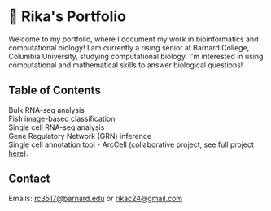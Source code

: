 # 🧬 Rika's Portfolio

Welcome to my portfolio, where I document my work in bioinformatics and computational biology! I am currently a rising senior at Barnard College, Columbia University, studying computational biology. I'm interested in using computational and mathematical skills to answer biological questions!

## Table of Contents

Bulk RNA-seq analysis \
Fish image-based classification \
Single cell RNA-seq analysis \
Gene Regulatory Network (GRN) inference \
Single cell annotation tool - ArcCell (collaborative project, see full project [here](https://github.com/VenkatSBitra/coms4761_project)).

## Contact
Emails: rc3517@barnard.edu or rikac24@gmail.com






























